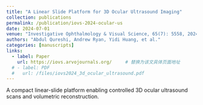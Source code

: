 ```yaml
---
title: "A Linear Slide Platform for 3D Ocular Ultrasound Imaging"
collection: publications
permalink: /publication/iovs-2024-ocular-us
date: 2024-07-01
venue: "Investigative Ophthalmology & Visual Science, 65(7): 5558, 2024"
authors: "Abdul Qureshi, Andrew Ryan, Yidi Huang, et al."
categories: [manuscripts]
links:
  - label: Paper
    url: https://iovs.arvojournals.org/     # 替换为该文具体页面地址
  # - label: PDF
  #   url: /files/iovs2024_3d_ocular_ultrasound.pdf
---
```


A compact linear-slide platform enabling controlled 3D ocular ultrasound scans and volumetric reconstruction.
